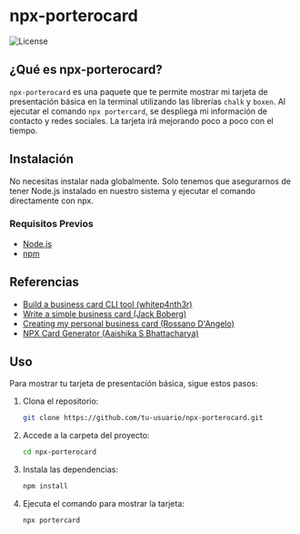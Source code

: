 # npx-porterocard

![License](https://img.shields.io/badge/license-MIT-blue.svg)

## ¿Qué es npx-porterocard?

`npx-porterocard` es una paquete que te permite mostrar mi tarjeta de presentación básica en la terminal utilizando las librerías `chalk` y `boxen`. Al ejecutar el comando `npx portercard`, se despliega mi información de contacto y redes sociales. La tarjeta irá mejorando poco a poco con el tiempo.

## Instalación

No necesitas instalar nada globalmente. Solo tenemos que asegurarnos de tener Node.js instalado en nuestro sistema y ejecutar el comando directamente con npx.

### Requisitos Previos

- [Node.js](https://nodejs.org/) 
- [npm](https://www.npmjs.com/)

## Referencias

- [Build a business card CLI tool (whitep4nth3r)](https://whitep4nth3r.com/blog/build-a-business-card-cli-tool/)
- [Write a simple business card (Jack Boberg)](https://studioelsa.se/blog/open-source-oss-npx-business-card/)
- [Creating my personal business card (Rossano D'Angelo)](https://dev.to/rossanodan/creating-my-personal-business-card-41of)
- [NPX Card Generator (Aaishika S Bhattacharya)](https://devpost.com/software/npx-card-generator)

## Uso

Para mostrar tu tarjeta de presentación básica, sigue estos pasos:

1. Clona el repositorio:

    ```sh
    git clone https://github.com/tu-usuario/npx-porterocard.git
    ```

2. Accede a la carpeta del proyecto:

    ```sh
    cd npx-porterocard
    ```

3. Instala las dependencias:

    ```sh
    npm install
    ```

4. Ejecuta el comando para mostrar la tarjeta:

    ```sh
    npx portercard
    ```
